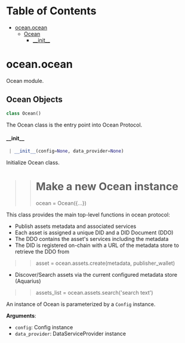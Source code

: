 # Table of Contents

* [ocean.ocean](#ocean.ocean)
  * [Ocean](#ocean.ocean.Ocean)
    * [\_\_init\_\_](#ocean.ocean.Ocean.__init__)

<a name="ocean.ocean"></a>
# ocean.ocean

Ocean module.

<a name="ocean.ocean.Ocean"></a>
## Ocean Objects

```python
class Ocean()
```

The Ocean class is the entry point into Ocean Protocol.

<a name="ocean.ocean.Ocean.__init__"></a>
#### \_\_init\_\_

```python
 | __init__(config=None, data_provider=None)
```

Initialize Ocean class.

>> # Make a new Ocean instance
>> ocean = Ocean({...})

This class provides the main top-level functions in ocean protocol:
* Publish assets metadata and associated services
* Each asset is assigned a unique DID and a DID Document (DDO)
* The DDO contains the asset's services including the metadata
* The DID is registered on-chain with a URL of the metadata store
to retrieve the DDO from

>> asset = ocean.assets.create(metadata, publisher_wallet)

* Discover/Search assets via the current configured metadata store (Aquarius)
>> assets_list = ocean.assets.search('search text')

An instance of Ocean is parameterized by a `Config` instance.

**Arguments**:

- `config`: Config instance
- `data_provider`: DataServiceProvider instance

